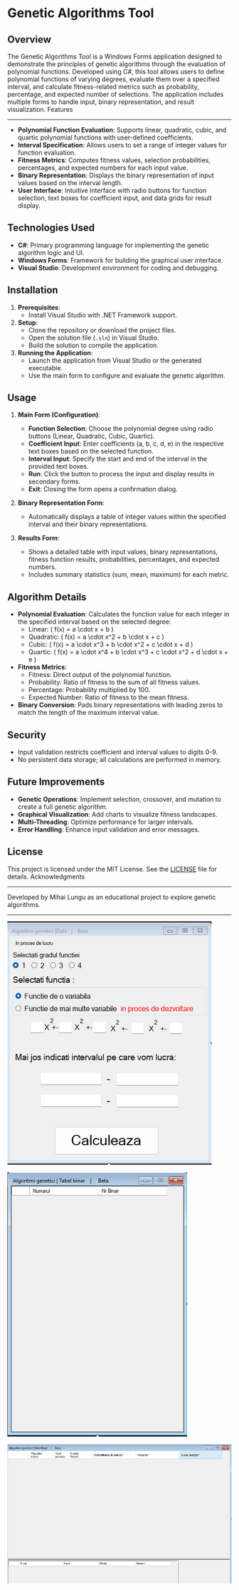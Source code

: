 Genetic Algorithms Tool
=======================

Overview
--------

The Genetic Algorithms Tool is a Windows Forms application designed to demonstrate the principles of genetic algorithms through the evaluation of polynomial functions. Developed using C#, this tool allows users to define polynomial functions of varying degrees, evaluate them over a specified interval, and calculate fitness-related metrics such as probability, percentage, and expected number of selections. The application includes multiple forms to handle input, binary representation, and result visualization.
Features

--------

* **Polynomial Function Evaluation**: Supports linear, quadratic, cubic, and quartic polynomial functions with user-defined coefficients.
* **Interval Specification**: Allows users to set a range of integer values for function evaluation.
* **Fitness Metrics**: Computes fitness values, selection probabilities, percentages, and expected numbers for each input value.
* **Binary Representation**: Displays the binary representation of input values based on the interval length.
* **User Interface**: Intuitive interface with radio buttons for function selection, text boxes for coefficient input, and data grids for result display.

Technologies Used
-----------------

* **C#**: Primary programming language for implementing the genetic algorithm logic and UI.
* **Windows Forms**: Framework for building the graphical user interface.
* **Visual Studio**: Development environment for coding and debugging.

Installation
------------

1. **Prerequisites**:
   * Install Visual Studio with .NET Framework support.
2. **Setup**:
   * Clone the repository or download the project files.
   * Open the solution file (`.sln`) in Visual Studio.
   * Build the solution to compile the application.
3. **Running the Application**:
   * Launch the application from Visual Studio or the generated executable.
   * Use the main form to configure and evaluate the genetic algorithm.

Usage
-----

1. **Main Form (Configuration)**:
   
   * **Function Selection**: Choose the polynomial degree using radio buttons (Linear, Quadratic, Cubic, Quartic).
   * **Coefficient Input**: Enter coefficients (a, b, c, d, e) in the respective text boxes based on the selected function.
   * **Interval Input**: Specify the start and end of the interval in the provided text boxes.
   * **Run**: Click the button to process the input and display results in secondary forms.
   * **Exit**: Closing the form opens a confirmation dialog.

2. **Binary Representation Form**:
   
   * Automatically displays a table of integer values within the specified interval and their binary representations.

3. **Results Form**:
   
   * Shows a detailed table with input values, binary representations, fitness function results, probabilities, percentages, and expected numbers.
   * Includes summary statistics (sum, mean, maximum) for each metric.

Algorithm Details
-----------------

* **Polynomial Evaluation**: Calculates the function value for each integer in the specified interval based on the selected degree:
  * Linear: ( f(x) = a \cdot x + b )
  * Quadratic: ( f(x) = a \cdot x^2 + b \cdot x + c )
  * Cubic: ( f(x) = a \cdot x^3 + b \cdot x^2 + c \cdot x + d )
  * Quartic: ( f(x) = a \cdot x^4 + b \cdot x^3 + c \cdot x^2 + d \cdot x + e )
* **Fitness Metrics**:
  * Fitness: Direct output of the polynomial function.
  * Probability: Ratio of fitness to the sum of all fitness values.
  * Percentage: Probability multiplied by 100.
  * Expected Number: Ratio of fitness to the mean fitness.
* **Binary Conversion**: Pads binary representations with leading zeros to match the length of the maximum interval value.

Security
--------

* Input validation restricts coefficient and interval values to digits 0-9.
* No persistent data storage; all calculations are performed in memory.

Future Improvements
-------------------

* **Genetic Operations**: Implement selection, crossover, and mutation to create a full genetic algorithm.
* **Graphical Visualization**: Add charts to visualize fitness landscapes.
* **Multi-Threading**: Optimize performance for larger intervals.
* **Error Handling**: Enhance input validation and error messages.

License
-------

This project is licensed under the MIT License. See the [LICENSE](LICENSE) file for details.
Acknowledgments

---------------

Developed by Mihai Lungu as an educational project to explore genetic algorithms.

* * *

![Main Form](photo/form1.png)

![Results Form](photo/form2.png)

![Results Form](photo/form3.png)
